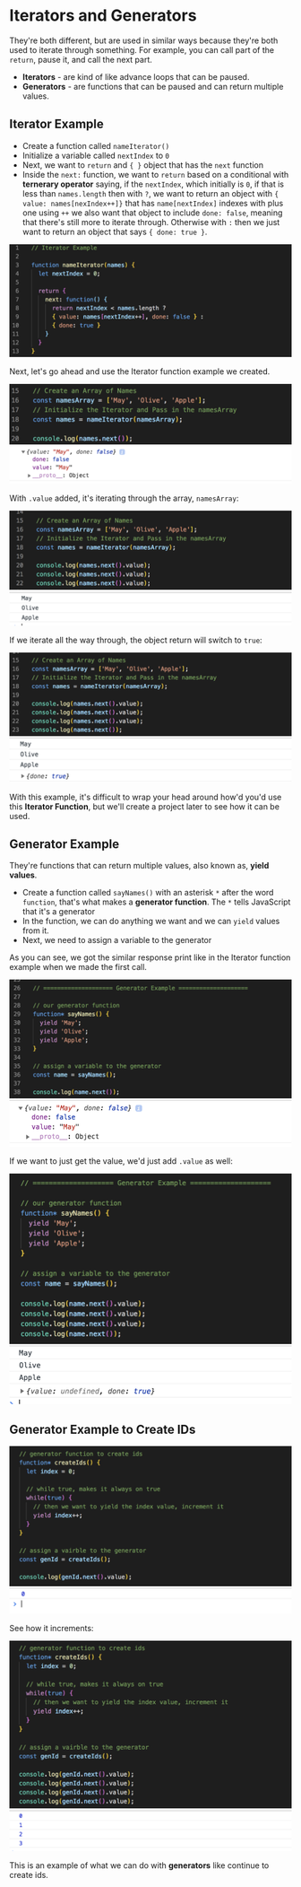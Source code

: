 # Iterators and Generators

They're both different, but are used in similar ways because they're both used to iterate through something. For example, you can call part of the `return`, pause it, and call the next part.

* **Iterators** - are kind of like advance loops that can be paused.
* **Generators** - are functions that can be paused and can return multiple values.

## Iterator Example

* Create a function called `nameIterator()`
* Initialize a variable called `nextIndex` to `0`
* Next, we want to `return` and `{ }` object that has the `next` function
* Inside the `next:` function, we want to `return` based on a conditional with **ternerary operator** saying, if the `nextIndex`, which initially is `0`, if that is less than `names.length` then with `?`, we want to return an object with `{ value: names[nexIndex++]}` that has `name[nextIndex]` indexes with plus one using `++` we also want that object to include `done: false`, meaning that there's still more to iterate through. Otherwise with `:` then we just want to return an object that says `{ done: true }`.

<kbd>![alt text](img/iterator00.png "screenshot")</kbd>

Next, let's go ahead and use the Iterator function example we created.

<kbd>![alt text](img/iterator01.png "screenshot")</kbd>
<kbd>![alt text](img/screen01.png "screenshot")</kbd>

With `.value` added, it's iterating through the array, `namesArray`:

<kbd>![alt text](img/iterator02.png "screenshot")</kbd>
<kbd>![alt text](img/screen02.png "screenshot")</kbd>

If we iterate all the way through, the object return will switch to `true`:

<kbd>![alt text](img/iterator03.png "screenshot")</kbd>
<kbd>![alt text](img/screen03.png "screenshot")</kbd>

With this example, it's difficult to wrap your head around how'd you'd use this **Iterator Function**, but we'll create a project later to see how it can be used.

## Generator Example

They're functions that can return multiple values, also known as, **yield values**.

* Create a function called `sayNames()` with an asterisk `*` after the word `function`, that's what makes a **generator function**. The `*` tells JavaScript that it's a generator
* In the function, we can do anything we want and we can `yield` values from it.
* Next, we need to assign a variable to the generator

As you can see, we got the similar response print like in the Iterator function example when we made the first call.

<kbd>![alt text](img/generator00.png "screenshot")</kbd>
<kbd>![alt text](img/gscreen00.png "screenshot")</kbd>

If we want to just get the value, we'd just add `.value` as well:

<kbd>![alt text](img/generator01.png "screenshot")</kbd>
<kbd>![alt text](img/gscreen01.png "screenshot")</kbd>

## Generator Example to Create IDs

<kbd>![alt text](img/generator02.png "screenshot")</kbd>
<kbd>![alt text](img/gscreen02.png "screenshot")</kbd>

See how it increments:

<kbd>![alt text](img/generator03.png "screenshot")</kbd>
<kbd>![alt text](img/gscreen03.png "screenshot")</kbd>

This is an example of what we can do with **generators** like continue to create ids.